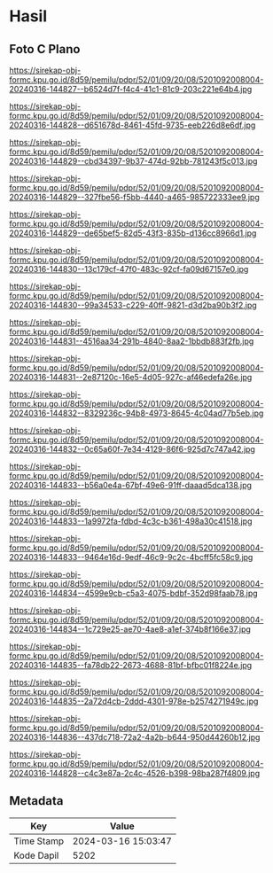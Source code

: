 # Hasil

## Foto C Plano

https://sirekap-obj-formc.kpu.go.id/8d59/pemilu/pdpr/52/01/09/20/08/5201092008004-20240316-144827--b6524d7f-f4c4-41c1-81c9-203c221e64b4.jpg

https://sirekap-obj-formc.kpu.go.id/8d59/pemilu/pdpr/52/01/09/20/08/5201092008004-20240316-144828--d651678d-8461-45fd-9735-eeb226d8e6df.jpg

https://sirekap-obj-formc.kpu.go.id/8d59/pemilu/pdpr/52/01/09/20/08/5201092008004-20240316-144829--cbd34397-9b37-474d-92bb-781243f5c013.jpg

https://sirekap-obj-formc.kpu.go.id/8d59/pemilu/pdpr/52/01/09/20/08/5201092008004-20240316-144829--327fbe56-f5bb-4440-a465-985722333ee9.jpg

https://sirekap-obj-formc.kpu.go.id/8d59/pemilu/pdpr/52/01/09/20/08/5201092008004-20240316-144829--de65bef5-82d5-43f3-835b-d136cc8966d1.jpg

https://sirekap-obj-formc.kpu.go.id/8d59/pemilu/pdpr/52/01/09/20/08/5201092008004-20240316-144830--13c179cf-47f0-483c-92cf-fa09d67157e0.jpg

https://sirekap-obj-formc.kpu.go.id/8d59/pemilu/pdpr/52/01/09/20/08/5201092008004-20240316-144830--99a34533-c229-40ff-9821-d3d2ba90b3f2.jpg

https://sirekap-obj-formc.kpu.go.id/8d59/pemilu/pdpr/52/01/09/20/08/5201092008004-20240316-144831--4516aa34-291b-4840-8aa2-1bbdb883f2fb.jpg

https://sirekap-obj-formc.kpu.go.id/8d59/pemilu/pdpr/52/01/09/20/08/5201092008004-20240316-144831--2e87120c-16e5-4d05-927c-af46edefa26e.jpg

https://sirekap-obj-formc.kpu.go.id/8d59/pemilu/pdpr/52/01/09/20/08/5201092008004-20240316-144832--8329236c-94b8-4973-8645-4c04ad77b5eb.jpg

https://sirekap-obj-formc.kpu.go.id/8d59/pemilu/pdpr/52/01/09/20/08/5201092008004-20240316-144832--0c65a60f-7e34-4129-86f6-925d7c747a42.jpg

https://sirekap-obj-formc.kpu.go.id/8d59/pemilu/pdpr/52/01/09/20/08/5201092008004-20240316-144833--b56a0e4a-67bf-49e6-91ff-daaad5dca138.jpg

https://sirekap-obj-formc.kpu.go.id/8d59/pemilu/pdpr/52/01/09/20/08/5201092008004-20240316-144833--1a9972fa-fdbd-4c3c-b361-498a30c41518.jpg

https://sirekap-obj-formc.kpu.go.id/8d59/pemilu/pdpr/52/01/09/20/08/5201092008004-20240316-144833--9464e16d-9edf-46c9-9c2c-4bcff5fc58c9.jpg

https://sirekap-obj-formc.kpu.go.id/8d59/pemilu/pdpr/52/01/09/20/08/5201092008004-20240316-144834--4599e9cb-c5a3-4075-bdbf-352d98faab78.jpg

https://sirekap-obj-formc.kpu.go.id/8d59/pemilu/pdpr/52/01/09/20/08/5201092008004-20240316-144834--1c729e25-ae70-4ae8-a1ef-374b8f166e37.jpg

https://sirekap-obj-formc.kpu.go.id/8d59/pemilu/pdpr/52/01/09/20/08/5201092008004-20240316-144835--fa78db22-2673-4688-81bf-bfbc01f8224e.jpg

https://sirekap-obj-formc.kpu.go.id/8d59/pemilu/pdpr/52/01/09/20/08/5201092008004-20240316-144835--2a72d4cb-2ddd-4301-978e-b2574271949c.jpg

https://sirekap-obj-formc.kpu.go.id/8d59/pemilu/pdpr/52/01/09/20/08/5201092008004-20240316-144836--437dc718-72a2-4a2b-b644-950d44260b12.jpg

https://sirekap-obj-formc.kpu.go.id/8d59/pemilu/pdpr/52/01/09/20/08/5201092008004-20240316-144828--c4c3e87a-2c4c-4526-b398-98ba287f4809.jpg


## Metadata

| Key        | Value               |
| ---------- | ------------------- |
| Time Stamp | 2024-03-16 15:03:47 |
| Kode Dapil | 5202                |



